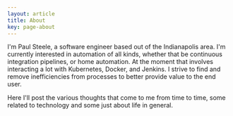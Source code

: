 ```yaml
---
layout: article
title: About
key: page-about
---
```

I'm Paul Steele, a software engineer based out of the Indianapolis area. 
I'm currently interested in automation of all kinds, whether that be continuous integration pipelines, or home automation.
At the moment that involves interacting a lot with Kubernetes, Docker, and Jenkins. 
I strive to find and remove inefficiencies from processes to better provide value to the end user. 

Here I'll post the various thoughts that come to me from time to time, some related to technology and some just about life in general.
